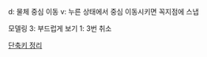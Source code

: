 d: 물체 중심 이동
v: 누른 상태에서 중심 이동시키면 꼭지점에 스냅

모델링
3: 부드럽게 보기
1: 3번 취소

[단축키 정리](https://www.autodesk.co.kr/shortcuts/maya) 
